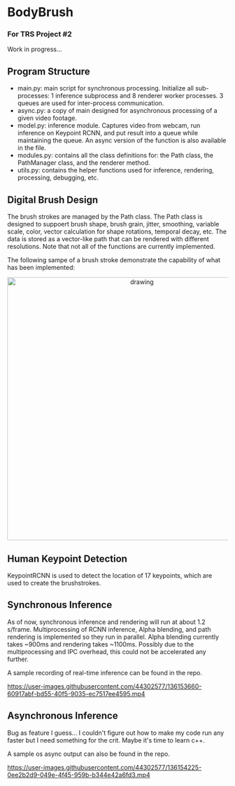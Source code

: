 # BodyBrush
### For TRS Project #2
Work in progress...

## Program Structure
- main.py: main script for synchronous processing. Initialize all sub-processes: 1 inference subprocess and 8 renderer worker processes. 3 queues are used for inter-process communication.
- async.py: a copy of main designed for asynchronous processing of a given video footage.
- model.py: inference module. Captures video from webcam, run inference on Keypoint RCNN, and put result into a queue while maintaining the queue. An async version of the function is also available in the file.
- modules.py: contains all the class definitions for: the Path class, the PathManager class, and the renderer method.
- utils.py: contains the helper functions used for inference, rendering, processing, debugging, etc.

## Digital Brush Design
The brush strokes are managed by the Path class. The Path class is designed to suppoert brush shape, brush grain, jitter, smoothing, variable scale, color, vector calculation for shape rotations, temporal decay, etc. The data is stored as a vector-like path that can be rendered with different resolutions. Note that not all of the functions are currently implemented.

The following sampe of a brush stroke demonstrate the capability of what has been implemented:
<p align="center">
<img src="https://user-images.githubusercontent.com/44302577/136150395-771a3852-a415-4417-94c0-d288e1bdcac4.png" alt="drawing" width="600"/>
</p>

## Human Keypoint Detection
KeypointRCNN is used to detect the location of 17 keypoints, which are used to create the brushstrokes.

## Synchronous Inference
As of now, synchronous inference and rendering will run at about 1.2 s/frame. Multiprocessing of RCNN inference, Alpha blending, and path rendering is implemented so they run in parallel. Alpha blending currently takes ~900ms and rendering takes ~1100ms. Possibly due to the multiprocessing and IPC overhead, this could not be accelerated any further.

A sample recording of real-time inference can be found in the repo.

https://user-images.githubusercontent.com/44302577/136153660-60917abf-bd55-40f5-9035-ec7517ee4595.mp4

## Asynchronous Inference
Bug as feature I guess... I couldn't figure out how to make my code run any faster but I need something for the crit. Maybe it's time to learn c++.

A sample os async output can also be found in the repo.

https://user-images.githubusercontent.com/44302577/136154225-0ee2b2d9-049e-4f45-959b-b344e42a6fd3.mp4
